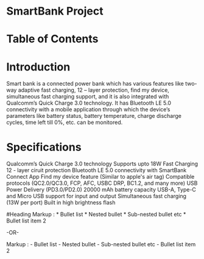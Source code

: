 # SmartBank Project
# Table of Contents

# Introduction
Smart bank is a connected power bank which has various features like two-way adaptive fast charging, 12 – layer protection, find my device, simultaneous fast charging support, and it is also integrated with Qualcomm’s Quick Charge 3.0 technology. It has Bluetooth LE 5.0 connectivity with a mobile application through which the device’s parameters like battery status, battery temperature, charge discharge cycles, time left till 0%, etc. can be monitored.

# Specifications
Qualcomm’s Quick Charge 3.0 technology
Supports upto 18W Fast Charging
12 - layer ciruit protection
Bluetooth LE 5.0 connectivity with SmartBank Connect App
Find my device feature (Similar to apple's air tag)
Compatible protocols (QC2.0/QC3.0, FCP, AFC, USBC DRP, BC1.2, and many more)
USB Power Delivery (PD3.0/PD2.0)
20000 mAh battery capacity
USB-A, Type-C and Micro USB support for input and output
Simultaneous fast charging (13W per port)
Built in high brightness flash

#Heading
 Markup : * Bullet list
              * Nested bullet
                  * Sub-nested bullet etc
          * Bullet list item 2

-OR-

 Markup : - Bullet list
              - Nested bullet
                  - Sub-nested bullet etc
          - Bullet list item 2 
